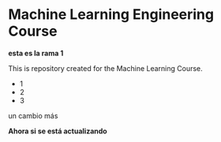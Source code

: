 # Machine Learning Engineering Course

**esta es la rama 1**

This is repository created for the Machine Learning Course.

- 1
- 2
- 3

un cambio más

**Ahora si se está actualizando**